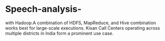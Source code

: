 # Speech-analysis-
with Hadoop.A combination of HDFS, MapReduce, and Hive combination works best for large-scale executions. Kisan Call Centers operating across multiple districts in India form a prominent use case. 
